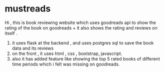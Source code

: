 # mustreads
Hi , this is book reviewing website which uses goodreads api to show the rating of the book on goodreads + it also shows the rating and reviews on itself .

1. it uses flask at the backend , and uses postgres sql to save the book data and its reviews
2. on the front , it uses html , css , bootstrap, javascript.
3. also it has added feature like showing the top 5 rated books of different time periods which i felt was missing on goodreads.
